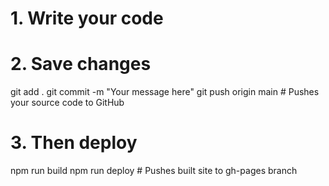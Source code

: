 # 1. Write your code
# 2. Save changes

git add .
git commit -m "Your message here"
git push origin main  # Pushes your source code to GitHub

# 3. Then deploy
npm run build
npm run deploy  # Pushes built site to gh-pages branch
